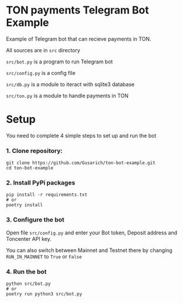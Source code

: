 # TON payments Telegram Bot Example 

Example of Telegram bot that can recieve payments in TON.

All sources are in `src` directory

`src/bot.py` is a program to run Telegram bot

`src/config.py` is a config file

`src/db.py` is a module to iteract with sqlite3 database

`src/ton.py` is a module to handle payments in TON

# Setup
You need to complete 4 simple steps to set up and run the bot
### 1. Clone repository:
    git clone https://github.com/Gusarich/ton-bot-example.git
    cd ton-bot-example
### 2. Install PyPi packages
    pip install -r requirements.txt
    # or
    poetry install
### 3. Configure the bot
Open file `src/config.py` and enter your Bot token, Deposit address and Toncenter API key.

You can also switch between Mainnet and Testnet there by changing `RUN_IN_MAINNET` to `True` or `False`
### 4. Run the bot
    python src/bot.py
    # or
    poetry run python3 src/bot.py
